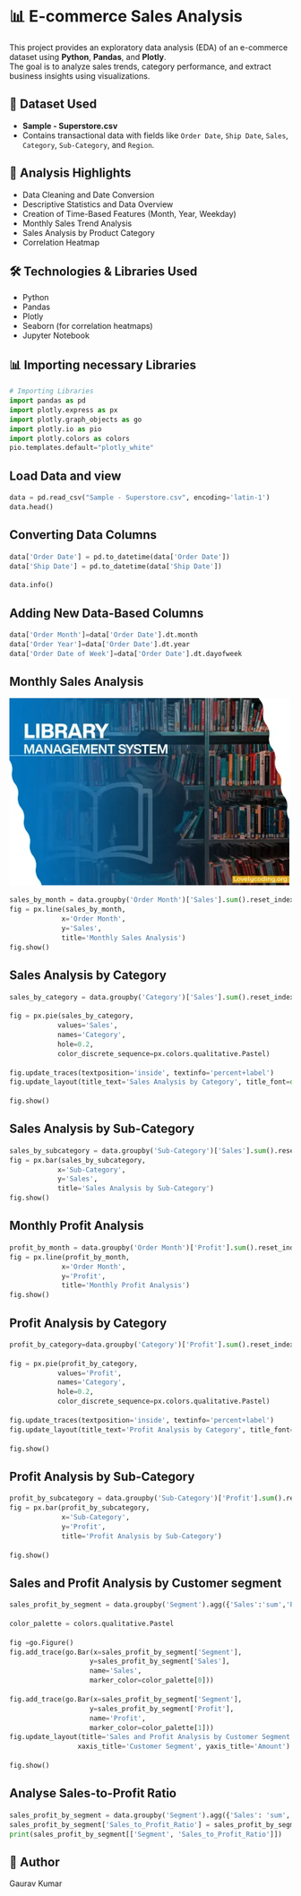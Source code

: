 # 📊 E-commerce Sales Analysis

This project provides an exploratory data analysis (EDA) of an e-commerce dataset using **Python**, **Pandas**, and **Plotly**.  
The goal is to analyze sales trends, category performance, and extract business insights using visualizations.

## 📁 Dataset Used
- **Sample - Superstore.csv**
- Contains transactional data with fields like `Order Date`, `Ship Date`, `Sales`, `Category`, `Sub-Category`, and `Region`.

## 📝 Analysis Highlights
- Data Cleaning and Date Conversion  
- Descriptive Statistics and Data Overview  
- Creation of Time-Based Features (Month, Year, Weekday)  
- Monthly Sales Trend Analysis  
- Sales Analysis by Product Category  
- Correlation Heatmap  

## 🛠️ Technologies & Libraries Used
- Python 
- Pandas  
- Plotly  
- Seaborn (for correlation heatmaps)  
- Jupyter Notebook  

## 📊 Importing necessary Libraries

```python
# Importing Libraries
import pandas as pd
import plotly.express as px
import plotly.graph_objects as go
import plotly.io as pio
import plotly.colors as colors
pio.templates.default="plotly_white"
```

## Load Data and view
```python
data = pd.read_csv("Sample - Superstore.csv", encoding='latin-1')
data.head()
```

## Converting Data Columns
```python
data['Order Date'] = pd.to_datetime(data['Order Date'])
data['Ship Date'] = pd.to_datetime(data['Ship Date'])

data.info()
```

## Adding New Data-Based Columns
```python
data['Order Month']=data['Order Date'].dt.month
data['Order Year']=data['Order Date'].dt.year
data['Order Date of Week']=data['Order Date'].dt.dayofweek
```

## Monthly Sales Analysis
![E-commerce](https://github.com/varuag09/library_project/blob/main/66982lms.webp)
```python
sales_by_month = data.groupby('Order Month')['Sales'].sum().reset_index()
fig = px.line(sales_by_month,
             x='Order Month',
             y='Sales',
             title='Monthly Sales Analysis')
fig.show()
```

## Sales Analysis by Category
```python
sales_by_category = data.groupby('Category')['Sales'].sum().reset_index()

fig = px.pie(sales_by_category,
            values='Sales',
            names='Category',
            hole=0.2,
            color_discrete_sequence=px.colors.qualitative.Pastel)

fig.update_traces(textposition='inside', textinfo='percent+label')
fig.update_layout(title_text='Sales Analysis by Category', title_font=dict(size=24))

fig.show()
```

## Sales Analysis by Sub-Category
```python
sales_by_subcategory = data.groupby('Sub-Category')['Sales'].sum().reset_index()
fig = px.bar(sales_by_subcategory,
            x='Sub-Category',
            y='Sales',
            title='Sales Analysis by Sub-Category')
fig.show()
```

## Monthly Profit Analysis
```python
profit_by_month = data.groupby('Order Month')['Profit'].sum().reset_index()
fig = px.line(profit_by_month,
             x='Order Month',
             y='Profit',
             title='Monthly Profit Analysis')
fig.show()
```

## Profit Analysis by Category
```python
profit_by_category=data.groupby('Category')['Profit'].sum().reset_index()

fig = px.pie(profit_by_category,
            values='Profit',
            names='Category',
            hole=0.2,
            color_discrete_sequence=px.colors.qualitative.Pastel)

fig.update_traces(textposition='inside', textinfo='percent+label')
fig.update_layout(title_text='Profit Analysis by Category', title_font=dict(size=24))

fig.show()
```
## Profit Analysis by Sub-Category
```python
profit_by_subcategory = data.groupby('Sub-Category')['Profit'].sum().reset_index()
fig = px.bar(profit_by_subcategory,
             x='Sub-Category',
             y='Profit',
             title='Profit Analysis by Sub-Category')

fig.show()
```
## Sales and Profit Analysis by Customer segment
```python
sales_profit_by_segment = data.groupby('Segment').agg({'Sales':'sum','Profit':'sum'}).reset_index()

color_palette = colors.qualitative.Pastel

fig =go.Figure()
fig.add_trace(go.Bar(x=sales_profit_by_segment['Segment'],
                    y=sales_profit_by_segment['Sales'],
                    name='Sales',
                    marker_color=color_palette[0]))

fig.add_trace(go.Bar(x=sales_profit_by_segment['Segment'],
                    y=sales_profit_by_segment['Profit'],
                    name='Profit',
                    marker_color=color_palette[1]))
fig.update_layout(title='Sales and Profit Analysis by Customer Segment',
                 xaxis_title='Customer Segment', yaxis_title='Amount')

fig.show()
```
## Analyse Sales-to-Profit Ratio
```python
sales_profit_by_segment = data.groupby('Segment').agg({'Sales': 'sum', 'Profit': 'sum'}).reset_index()
sales_profit_by_segment['Sales_to_Profit_Ratio'] = sales_profit_by_segment['Sales'] / sales_profit_by_segment['Profit']
print(sales_profit_by_segment[['Segment', 'Sales_to_Profit_Ratio']])
```


## 👤 Author
Gaurav Kumar



